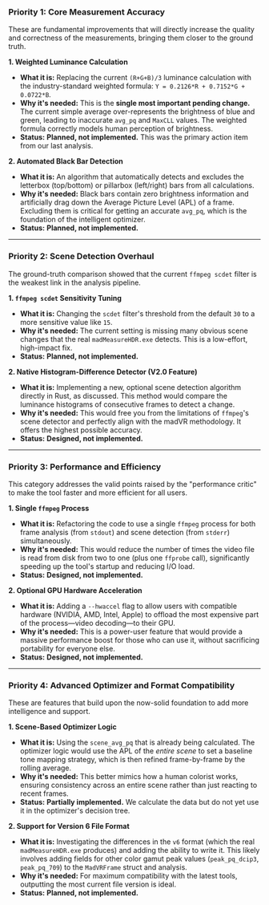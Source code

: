 ### Priority 1: Core Measurement Accuracy

These are fundamental improvements that will directly increase the quality and correctness of the measurements, bringing them closer to the ground truth.

**1. Weighted Luminance Calculation**
*   **What it is:** Replacing the current `(R+G+B)/3` luminance calculation with the industry-standard weighted formula: `Y = 0.2126*R + 0.7152*G + 0.0722*B`.
*   **Why it's needed:** This is the **single most important pending change.** The current simple average over-represents the brightness of blue and green, leading to inaccurate `avg_pq` and `MaxCLL` values. The weighted formula correctly models human perception of brightness.
*   **Status:** **Planned, not implemented.** This was the primary action item from our last analysis.

**2. Automated Black Bar Detection**
*   **What it is:** An algorithm that automatically detects and excludes the letterbox (top/bottom) or pillarbox (left/right) bars from all calculations.
*   **Why it's needed:** Black bars contain zero brightness information and artificially drag down the Average Picture Level (APL) of a frame. Excluding them is critical for getting an accurate `avg_pq`, which is the foundation of the intelligent optimizer.
*   **Status:** **Planned, not implemented.**

---

### Priority 2: Scene Detection Overhaul

The ground-truth comparison showed that the current `ffmpeg scdet` filter is the weakest link in the analysis pipeline.

**1. `ffmpeg scdet` Sensitivity Tuning**
*   **What it is:** Changing the `scdet` filter's threshold from the default `30` to a more sensitive value like `15`.
*   **Why it's needed:** The current setting is missing many obvious scene changes that the real `madMeasureHDR.exe` detects. This is a low-effort, high-impact fix.
*   **Status:** **Planned, not implemented.**

**2. Native Histogram-Difference Detector (V2.0 Feature)**
*   **What it is:** Implementing a new, optional scene detection algorithm directly in Rust, as discussed. This method would compare the luminance histograms of consecutive frames to detect a change.
*   **Why it's needed:** This would free you from the limitations of `ffmpeg`'s scene detector and perfectly align with the madVR methodology. It offers the highest possible accuracy.
*   **Status:** **Designed, not implemented.**

---

### Priority 3: Performance and Efficiency

This category addresses the valid points raised by the "performance critic" to make the tool faster and more efficient for all users.

**1. Single `ffmpeg` Process**
*   **What it is:** Refactoring the code to use a single `ffmpeg` process for both frame analysis (from `stdout`) and scene detection (from `stderr`) simultaneously.
*   **Why it's needed:** This would reduce the number of times the video file is read from disk from two to one (plus one `ffprobe` call), significantly speeding up the tool's startup and reducing I/O load.
*   **Status:** **Designed, not implemented.**

**2. Optional GPU Hardware Acceleration**
*   **What it is:** Adding a `--hwaccel` flag to allow users with compatible hardware (NVIDIA, AMD, Intel, Apple) to offload the most expensive part of the process—video decoding—to their GPU.
*   **Why it's needed:** This is a power-user feature that would provide a massive performance boost for those who can use it, without sacrificing portability for everyone else.
*   **Status:** **Designed, not implemented.**

---

### Priority 4: Advanced Optimizer and Format Compatibility

These are features that build upon the now-solid foundation to add more intelligence and support.

**1. Scene-Based Optimizer Logic**
*   **What it is:** Using the `scene_avg_pq` that is already being calculated. The optimizer logic would use the APL of the *entire scene* to set a baseline tone mapping strategy, which is then refined frame-by-frame by the rolling average.
*   **Why it's needed:** This better mimics how a human colorist works, ensuring consistency across an entire scene rather than just reacting to recent frames.
*   **Status:** **Partially implemented.** We calculate the data but do not yet use it in the optimizer's decision tree.

**2. Support for Version 6 File Format**
*   **What it is:** Investigating the differences in the `v6` format (which the real `madMeasureHDR.exe` produces) and adding the ability to write it. This likely involves adding fields for other color gamut peak values (`peak_pq_dcip3`, `peak_pq_709`) to the `MadVRFrame` struct and analysis.
*   **Why it's needed:** For maximum compatibility with the latest tools, outputting the most current file version is ideal.
*   **Status:** **Planned, not implemented.**
